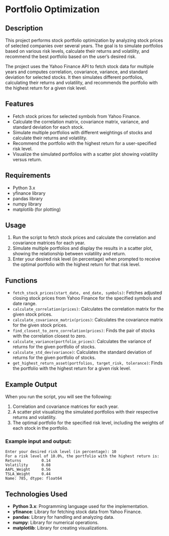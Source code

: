 # Portfolio Optimization

## Description

This project performs stock portfolio optimization by analyzing stock prices of selected companies over several years. The goal is to simulate portfolios based on various risk levels, calculate their returns and volatility, and recommend the best portfolio based on the user’s desired risk.

The project uses the Yahoo Finance API to fetch stock data for multiple years and computes correlation, covariance, variance, and standard deviation for selected stocks. It then simulates different portfolios, calculating their returns and volatility, and recommends the portfolio with the highest return for a given risk level.

## Features

- Fetch stock prices for selected symbols from Yahoo Finance.
- Calculate the correlation matrix, covariance matrix, variance, and standard deviation for each stock.
- Simulate multiple portfolios with different weightings of stocks and calculate their returns and volatility.
- Recommend the portfolio with the highest return for a user-specified risk level.
- Visualize the simulated portfolios with a scatter plot showing volatility versus return.

## Requirements

- Python 3.x
- yfinance library
- pandas library
- numpy library
- matplotlib (for plotting)


## Usage

1. Run the script to fetch stock prices and calculate the correlation and covariance matrices for each year.
2. Simulate multiple portfolios and display the results in a scatter plot, showing the relationship between volatility and return.
3. Enter your desired risk level (in percentage) when prompted to receive the optimal portfolio with the highest return for that risk level.


## Functions

- `fetch_stock_prices(start_date, end_date, symbols)`: Fetches adjusted closing stock prices from Yahoo Finance for the specified symbols and date range.
- `calculate_correlation(prices)`: Calculates the correlation matrix for the given stock prices.
- `calculate_covariance_matrix(prices)`: Calculates the covariance matrix for the given stock prices.
- `find_closest_to_zero_correlation(prices)`: Finds the pair of stocks with the correlation closest to zero.
- `calculate_variance(portfolio_prices)`: Calculates the variance of returns for the given portfolio of stocks.
- `calculate_std_dev(variance)`: Calculates the standard deviation of returns for the given portfolio of stocks.
- `get_highest_return_asset(portfolios, target_risk, tolerance)`: Finds the portfolio with the highest return for a given risk level.

## Example Output

When you run the script, you will see the following:

1. Correlation and covariance matrices for each year.
2. A scatter plot visualizing the simulated portfolios with their respective returns and volatility.
3. The optimal portfolio for the specified risk level, including the weights of each stock in the portfolio.

### Example input and output:

```
Enter your desired risk level (in percentage): 10
For a risk level of 10.0%, the portfolio with the highest return is:
Returns         0.14
Volatility      0.08
AAPL_Weight     0.56
TSLA_Weight     0.44
Name: 785, dtype: float64
```

## Technologies Used

- **Python 3.x**: Programming language used for the implementation.
- **yfinance**: Library for fetching stock data from Yahoo Finance.
- **pandas**: Library for handling and analyzing data.
- **numpy**: Library for numerical operations.
- **matplotlib**: Library for creating visualizations.
